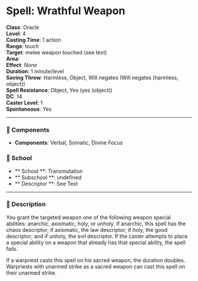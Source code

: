 
# Spell: Wrathful Weapon
**Class**: Oracle  
**Level**: 4  
**Casting Time**: 1 action  
**Range**: touch  
**Target**: melee weapon touched (see text)  
**Area**:   
**Effect**: _None_  
**Duration**: 1 minute/level  
**Saving Throw**: Harmless, Object, Will negates (Will negates (harmless, object))  
**Spell Resistance**: Object, Yes (yes (object))  
**DC**: 14  
**Caster Level**: 1  
**Spontaneous**: Yes

---

### 🔮 Components
- **Components**: Verbal, Somatic, Divine Focus

### 🏫 School
- ** School **: Transmutation
- ** Subschool **: undefined
- ** Descriptor **: See Text
---

### 📜 Description
You grant the targeted weapon one of the following weapon special abilities: anarchic, axiomatic, holy, or unholy. If anarchic, this spell has the chaos descriptor; if axiomatic, the law descriptor; if holy, the good descriptor; and if unholy, the evil descriptor. If the caster attempts to place a special ability on a weapon that already has that special ability, the spell fails.

If a warpriest casts this spell on his sacred weapon, the duration doubles. Warpriests with unarmed strike as a sacred weapon can cast this spell on their unarmed strike.
